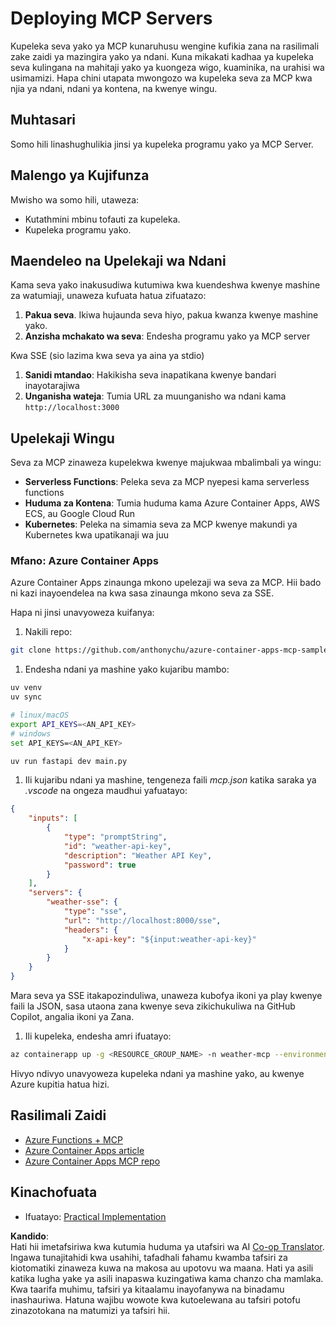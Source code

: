 <!--
CO_OP_TRANSLATOR_METADATA:
{
  "original_hash": "7816cc28f7ab9a54e31f9246429ffcd9",
  "translation_date": "2025-06-13T01:31:38+00:00",
  "source_file": "03-GettingStarted/09-deployment/README.md",
  "language_code": "sw"
}
-->
# Deploying MCP Servers

Kupeleka seva yako ya MCP kunaruhusu wengine kufikia zana na rasilimali zake zaidi ya mazingira yako ya ndani. Kuna mikakati kadhaa ya kupeleka seva kulingana na mahitaji yako ya kuongeza wigo, kuaminika, na urahisi wa usimamizi. Hapa chini utapata mwongozo wa kupeleka seva za MCP kwa njia ya ndani, ndani ya kontena, na kwenye wingu.

## Muhtasari

Somo hili linashughulikia jinsi ya kupeleka programu yako ya MCP Server.

## Malengo ya Kujifunza

Mwisho wa somo hili, utaweza:

- Kutathmini mbinu tofauti za kupeleka.
- Kupeleka programu yako.

## Maendeleo na Upelekaji wa Ndani

Kama seva yako inakusudiwa kutumiwa kwa kuendeshwa kwenye mashine za watumiaji, unaweza kufuata hatua zifuatazo:

1. **Pakua seva**. Ikiwa hujaunda seva hiyo, pakua kwanza kwenye mashine yako.
1. **Anzisha mchakato wa seva**: Endesha programu yako ya MCP server

Kwa SSE (sio lazima kwa seva ya aina ya stdio)

1. **Sanidi mtandao**: Hakikisha seva inapatikana kwenye bandari inayotarajiwa
1. **Unganisha wateja**: Tumia URL za muunganisho wa ndani kama `http://localhost:3000`

## Upelekaji Wingu

Seva za MCP zinaweza kupelekwa kwenye majukwaa mbalimbali ya wingu:

- **Serverless Functions**: Peleka seva za MCP nyepesi kama serverless functions
- **Huduma za Kontena**: Tumia huduma kama Azure Container Apps, AWS ECS, au Google Cloud Run
- **Kubernetes**: Peleka na simamia seva za MCP kwenye makundi ya Kubernetes kwa upatikanaji wa juu

### Mfano: Azure Container Apps

Azure Container Apps zinaunga mkono upelezaji wa seva za MCP. Hii bado ni kazi inayoendelea na kwa sasa zinaunga mkono seva za SSE.

Hapa ni jinsi unavyoweza kuifanya:

1. Nakili repo:

  ```sh
  git clone https://github.com/anthonychu/azure-container-apps-mcp-sample.git
  ```

1. Endesha ndani ya mashine yako kujaribu mambo:

  ```sh
  uv venv
  uv sync

  # linux/macOS
  export API_KEYS=<AN_API_KEY>
  # windows
  set API_KEYS=<AN_API_KEY>

  uv run fastapi dev main.py
  ```

1. Ili kujaribu ndani ya mashine, tengeneza faili *mcp.json* katika saraka ya *.vscode* na ongeza maudhui yafuatayo:

  ```json
  {
      "inputs": [
          {
              "type": "promptString",
              "id": "weather-api-key",
              "description": "Weather API Key",
              "password": true
          }
      ],
      "servers": {
          "weather-sse": {
              "type": "sse",
              "url": "http://localhost:8000/sse",
              "headers": {
                  "x-api-key": "${input:weather-api-key}"
              }
          }
      }
  }
  ```

  Mara seva ya SSE itakapozinduliwa, unaweza kubofya ikoni ya play kwenye faili la JSON, sasa utaona zana kwenye seva zikichukuliwa na GitHub Copilot, angalia ikoni ya Zana.

1. Ili kupeleka, endesha amri ifuatayo:

  ```sh
  az containerapp up -g <RESOURCE_GROUP_NAME> -n weather-mcp --environment mcp -l westus --env-vars API_KEYS=<AN_API_KEY> --source .
  ```

Hivyo ndivyo unavyoweza kupeleka ndani ya mashine yako, au kwenye Azure kupitia hatua hizi.

## Rasilimali Zaidi

- [Azure Functions + MCP](https://learn.microsoft.com/en-us/samples/azure-samples/remote-mcp-functions-dotnet/remote-mcp-functions-dotnet/)
- [Azure Container Apps article](https://techcommunity.microsoft.com/blog/appsonazureblog/host-remote-mcp-servers-in-azure-container-apps/4403550)
- [Azure Container Apps MCP repo](https://github.com/anthonychu/azure-container-apps-mcp-sample)


## Kinachofuata

- Ifuatayo: [Practical Implementation](/04-PracticalImplementation/README.md)

**Kandido**:  
Hati hii imetafsiriwa kwa kutumia huduma ya utafsiri wa AI [Co-op Translator](https://github.com/Azure/co-op-translator). Ingawa tunajitahidi kwa usahihi, tafadhali fahamu kwamba tafsiri za kiotomatiki zinaweza kuwa na makosa au upotovu wa maana. Hati ya asili katika lugha yake ya asili inapaswa kuzingatiwa kama chanzo cha mamlaka. Kwa taarifa muhimu, tafsiri ya kitaalamu inayofanywa na binadamu inashauriwa. Hatuna wajibu wowote kwa kutoelewana au tafsiri potofu zinazotokana na matumizi ya tafsiri hii.